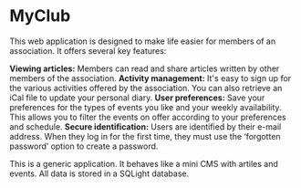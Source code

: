 # MyClub

This web application is designed to make life easier for members of an association. It offers several key features:

**Viewing articles:** Members can read and share articles written by other members of the association.
**Activity management:** It's easy to sign up for the various activities offered by the association. You can also retrieve an iCal file to update your personal diary.
**User preferences:** Save your preferences for the types of events you like and your weekly availability. This allows you to filter the events on offer according to your preferences and schedule.
**Secure identification:** Users are identified by their e-mail address. When they log in for the first time, they must use the ‘forgotten password’ option to create a password.

This is a generic application. 
It behaves like a mini CMS with artiles and events. 
All data is stored in a SQLight database.
